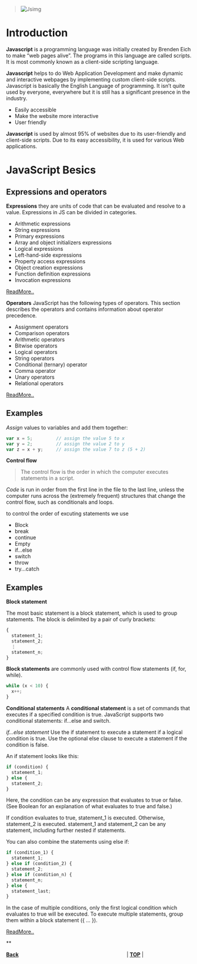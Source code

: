>![Jsimg](https://iconape.com/wp-content/files/vr/353405/svg/javascript-js-seeklogo.com.svg)

# Introduction

**Javascript** is a programming language was initially created by Brenden Eich to make “web pages alive”. The programs in this language are called scripts.  It is most commonly known as a client-side scripting language. 

**Javascript** helps to do Web Application Development and make dynamic and interactive webpages by implementing custom client-side scripts. Javascript is basically the English Language of programming. It isn’t quite used by everyone, everywhere but it is still has a significant presence in the industry.

- Easily accessible
- Make the website more interactive
- User friendly

**Javascript** is used by almost 95% of websites due to its user-friendly and client-side scripts. Due to its easy accessibility, it is used for various Web applications.

# JavaScript Besics

## **Expressions and operators**

**Expressions**
they are units of code that can be evaluated and resolve to a value. Expressions in JS can be divided in categories.

* Arithmetic expressions
* String expressions
* Primary expressions
* Array and object initializers expressions
* Logical expressions
* Left-hand-side expressions
* Property access expressions
* Object creation expressions
* Function definition expressions
* Invocation expressions

[ReadMore..](https://flaviocopes.com/javascript-expressions/#:~:text=JavaScript%20Expressions%20Expressions%20are%20units%20of%20code%20that,be%20divided%20in%20categories.%20Published%20Mar%2017%2C%202018)

**Operators**
JavaScript has the following types of operators. This section describes the operators and contains information about operator precedence.

* Assignment operators
* Comparison operators
* Arithmetic operators
* Bitwise operators
* Logical operators
* String operators
* Conditional (ternary) operator
* Comma operator
* Unary operators
* Relational operators

[ReadMore..](https://developer.mozilla.org/en-US/docs/Web/JavaScript/Guide/Expressions_and_Operators)

## **Examples**

*Assign* values to variables and add them together:
```js
var x = 5;         // assign the value 5 to x
var y = 2;         // assign the value 2 to y
var z = x + y;     // assign the value 7 to z (5 + 2)
```

**Control flow**

> The control flow is the order in which the computer executes statements in a script.

*Code* is run in order from the first line in the file to the last line, unless the computer runs across the (extremely frequent) structures that change the control flow, such as conditionals and loops. 

to control the order of excuting statements we use 

* Block
* break
* continue
* Empty
* if...else
* switch
* throw
* try...catch

## **Examples**

**Block statement**

The most basic statement is a block statement, which is used to group statements. The block is delimited by a pair of curly brackets:
```js
{
  statement_1;
  statement_2;
  ⋮
  statement_n;
}
```
**Block statements** are commonly used with control flow statements (if, for, while).
```js
while (x < 10) {
  x++;
}
```

**Conditional statements**
A **conditional statement** is a set of commands that executes if a specified condition is true. JavaScript supports two conditional statements: if...else and switch.

*if...else statement*
Use the if statement to execute a statement if a logical condition is true. Use the optional else clause to execute a statement if the condition is false.

An if statement looks like this:

```js
if (condition) {
  statement_1;
} else {
  statement_2;
}
```

Here, the condition can be any expression that evaluates to true or false. (See Boolean for an explanation of what evaluates to true and false.)

If condition evaluates to true, statement_1 is executed. Otherwise, statement_2 is executed. statement_1 and statement_2 can be any statement, including further nested if statements.

You can also combine the statements using else if:

```js
if (condition_1) {
  statement_1;
} else if (condition_2) {
  statement_2;
} else if (condition_n) {
  statement_n;
} else {
  statement_last;
}
```

In the case of multiple conditions, only the first logical condition which evaluates to true will be executed. To execute multiple statements, group them within a block statement ({ … }).

[ReadMore..](https://developer.mozilla.org/en-US/docs/Web/JavaScript/Guide/Control_flow_and_error_handling)


** 


[**Back**](https://odehabuzaid.github.io/reading-notes/)                     | [**TOP**](#Introduction) |